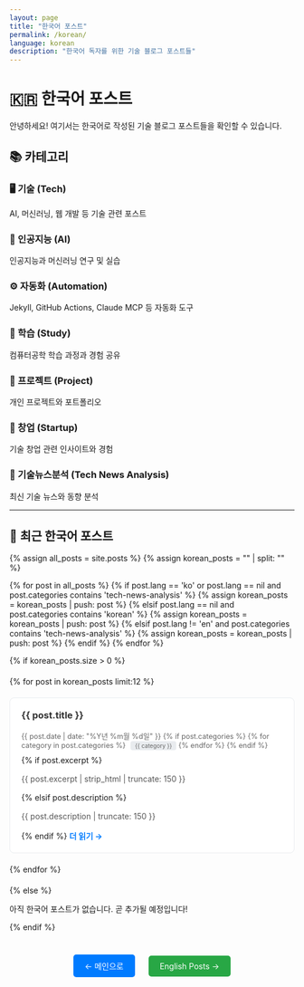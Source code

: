 ```yaml
---
layout: page
title: "한국어 포스트"
permalink: /korean/
language: korean
description: "한국어 독자를 위한 기술 블로그 포스트들"
---
```


# 🇰🇷 한국어 포스트

안녕하세요! 여기서는 한국어로 작성된 기술 블로그 포스트들을 확인할 수 있습니다.

## 📚 카테고리

### 🖥️ 기술 (Tech)
AI, 머신러닝, 웹 개발 등 기술 관련 포스트

### 🤖 인공지능 (AI)
인공지능과 머신러닝 연구 및 실습

### ⚙️ 자동화 (Automation)
Jekyll, GitHub Actions, Claude MCP 등 자동화 도구

### 📖 학습 (Study)
컴퓨터공학 학습 과정과 경험 공유

### 🚀 프로젝트 (Project)
개인 프로젝트와 포트폴리오

### 💼 창업 (Startup)
기술 창업 관련 인사이트와 경험

### 📰 기술뉴스분석 (Tech News Analysis)
최신 기술 뉴스와 동향 분석

---

## 📝 최근 한국어 포스트

<div class="korean-posts">
{% assign all_posts = site.posts %}
{% assign korean_posts = "" | split: "" %}

{% for post in all_posts %}
  {% if post.lang == 'ko' or post.lang == nil and post.categories contains 'tech-news-analysis' %}
    {% assign korean_posts = korean_posts | push: post %}
  {% elsif post.lang == nil and post.categories contains 'korean' %}
    {% assign korean_posts = korean_posts | push: post %}
  {% elsif post.lang != 'en' and post.categories contains 'tech-news-analysis' %}
    {% assign korean_posts = korean_posts | push: post %}
  {% endif %}
{% endfor %}

{% if korean_posts.size > 0 %}
  <div class="posts-grid" style="display: grid; grid-template-columns: repeat(auto-fit, minmax(300px, 1fr)); gap: 20px; margin: 20px 0;">
    {% for post in korean_posts limit:12 %}
      <article class="post-preview" style="border: 1px solid #e9ecef; border-radius: 8px; padding: 20px; background: white; transition: box-shadow 0.3s ease;">
        <h3 style="margin-top: 0;"><a href="{{ post.url | relative_url }}" style="text-decoration: none; color: #333;">{{ post.title }}</a></h3>
        <p class="post-meta" style="color: #666; font-size: 0.9em; margin: 10px 0;">
          <time datetime="{{ post.date | date_to_xmlschema }}">{{ post.date | date: "%Y년 %m월 %d일" }}</time>
          {% if post.categories %}
            <span class="categories">
              {% for category in post.categories %}
                <span class="category" style="background: #e9ecef; padding: 2px 8px; border-radius: 4px; margin-left: 5px; font-size: 0.8em;">{{ category }}</span>
              {% endfor %}
            </span>
          {% endif %}
        </p>
        {% if post.excerpt %}
          <p class="excerpt" style="color: #555; line-height: 1.5;">{{ post.excerpt | strip_html | truncate: 150 }}</p>
        {% elsif post.description %}
          <p class="excerpt" style="color: #555; line-height: 1.5;">{{ post.description | truncate: 150 }}</p>
        {% endif %}
        <a href="{{ post.url | relative_url }}" style="color: #007bff; text-decoration: none; font-weight: bold;">더 읽기 →</a>
      </article>
    {% endfor %}
  </div>
{% else %}
  <p>아직 한국어 포스트가 없습니다. 곧 추가될 예정입니다!</p>
{% endif %}
</div>

<div class="navigation-links" style="text-align: center; margin: 40px 0;">
  <a href="{{ '/' | relative_url }}" class="btn" style="display: inline-block; padding: 10px 20px; background: #007bff; color: white; text-decoration: none; border-radius: 5px; margin: 0 10px;">← 메인으로</a>
  <a href="{{ '/english/' | relative_url }}" class="btn" style="display: inline-block; padding: 10px 20px; background: #28a745; color: white; text-decoration: none; border-radius: 5px; margin: 0 10px;">English Posts →</a>
</div>

<style>
.post-preview:hover {
  box-shadow: 0 4px 8px rgba(0,0,0,0.1);
}

.posts-grid article {
  transition: transform 0.2s ease;
}

.posts-grid article:hover {
  transform: translateY(-2px);
}
</style>